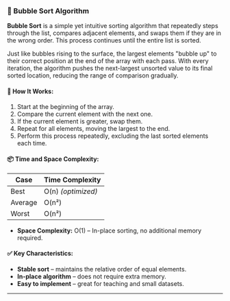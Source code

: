 ### 🫧 Bubble Sort Algorithm

**Bubble Sort** is a simple yet intuitive sorting algorithm that repeatedly steps through the list, compares adjacent elements, and swaps them if they are in the wrong order. This process continues until the entire list is sorted.

Just like bubbles rising to the surface, the largest elements "bubble up" to their correct position at the end of the array with each pass. With every iteration, the algorithm pushes the next-largest unsorted value to its final sorted location, reducing the range of comparison gradually.

#### 🔁 How It Works:

1. Start at the beginning of the array.
2. Compare the current element with the next one.
3. If the current element is greater, swap them.
4. Repeat for all elements, moving the largest to the end.
5. Perform this process repeatedly, excluding the last sorted elements each time.

#### 📦 Time and Space Complexity:

| Case    | Time Complexity    |
| ------- | ------------------ |
| Best    | O(n) *(optimized)* |
| Average | O(n²)              |
| Worst   | O(n²)              |

* **Space Complexity:** O(1) – In-place sorting, no additional memory required.

#### ✅ Key Characteristics:

* **Stable sort** – maintains the relative order of equal elements.
* **In-place algorithm** – does not require extra memory.
* **Easy to implement** – great for teaching and small datasets.

---

